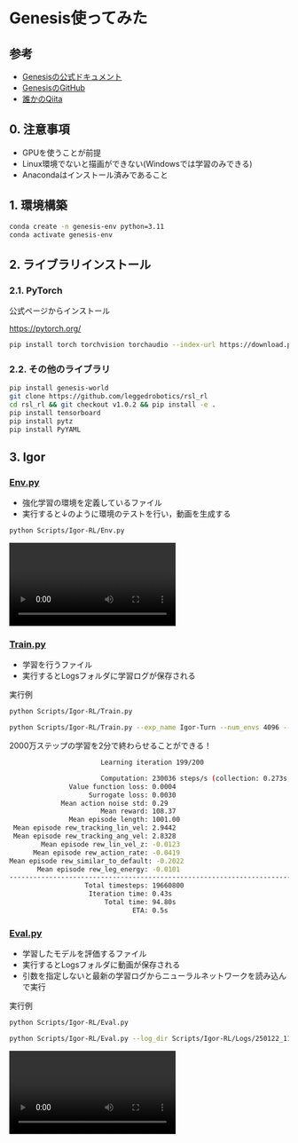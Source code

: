 # Genesis使ってみた

## 参考

- [Genesisの公式ドキュメント](https://genesis-world.readthedocs.io/en/latest/index.html)
- [GenesisのGitHub](https://github.com/Genesis-Embodied-AI/Genesis)
- [誰かのQiita](https://qiita.com/hEnka/items/cc5fd872eb0bf7cd3abc)

## 0. 注意事項

- GPUを使うことが前提
- Linux環境でないと描画ができない(Windowsでは学習のみできる)
- Anacondaはインストール済みであること

## 1. 環境構築

```bash
conda create -n genesis-env python=3.11
conda activate genesis-env
```

## 2. ライブラリインストール

### 2.1. PyTorch

公式ページからインストール

<url>https://pytorch.org/</url>
```bash
pip install torch torchvision torchaudio --index-url https://download.pytorch.org/whl/cu121
```

### 2.2. その他のライブラリ

```bash
pip install genesis-world
git clone https://github.com/leggedrobotics/rsl_rl
cd rsl_rl && git checkout v1.0.2 && pip install -e .
pip install tensorboard
pip install pytz
pip install PyYAML
```

## 3. Igor

### [Env.py](Scripts/Igor-RL/Env.py)

- 強化学習の環境を定義しているファイル
- 実行すると↓のように環境のテストを行い，動画を生成する

```bash
python Scripts/Igor-RL/Env.py
```

<video src="./Scripts/Igor-RL/env_video.mp4" controls></video>


### [Train.py](Scripts/Igor-RL/Train.py)

- 学習を行うファイル
- 実行するとLogsフォルダに学習ログが保存される

実行例
```bash
python Scripts/Igor-RL/Train.py
```
```bash
python Scripts/Igor-RL/Train.py --exp_name Igor-Turn --num_envs 4096 --max_iterations 200 --device 0
```

2000万ステップの学習を2分で終わらせることができる！

```bash
                       Learning iteration 199/200                       

                       Computation: 230036 steps/s (collection: 0.273s, learning 0.154s)
               Value function loss: 0.0004
                    Surrogate loss: 0.0030
             Mean action noise std: 0.29
                       Mean reward: 108.37
               Mean episode length: 1001.00
 Mean episode rew_tracking_lin_vel: 2.9442
 Mean episode rew_tracking_ang_vel: 2.8328
        Mean episode rew_lin_vel_z: -0.0123
      Mean episode rew_action_rate: -0.0419
Mean episode rew_similar_to_default: -0.2022
       Mean episode rew_leg_energy: -0.0101
--------------------------------------------------------------------------------
                   Total timesteps: 19660800
                    Iteration time: 0.43s
                        Total time: 94.80s
                               ETA: 0.5s
```

### [Eval.py](Scripts/Igor-RL/Eval.py)

- 学習したモデルを評価するファイル
- 実行するとLogsフォルダに動画が保存される
- 引数を指定しないと最新の学習ログからニューラルネットワークを読み込んで実行

実行例
```bash
python Scripts/Igor-RL/Eval.py
```

```bash
python Scripts/Igor-RL/Eval.py --log_dir Scripts/Igor-RL/Logs/250122_113438
```

<video src="./Scripts/Igor-RL/Logs/250122_113438/Test/250122_115822/video.mp4" controls></video>
